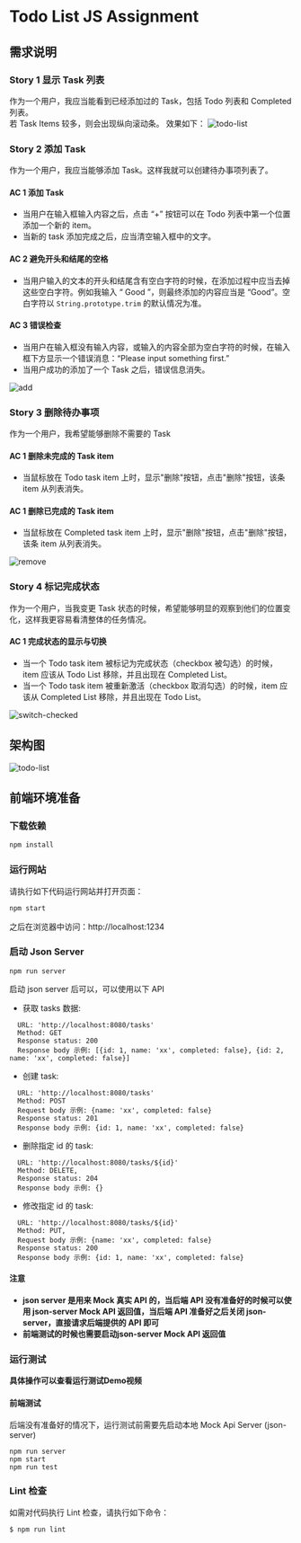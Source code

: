 # Todo List JS Assignment

## 需求说明

### Story 1 显示 Task 列表

作为一个用户，我应当能看到已经添加过的 Task，包括 Todo 列表和 Completed 列表。  
若 Task Items 较多，则会出现纵向滚动条。 效果如下：
![todo-list](document/list.jpg)

### Story 2 添加 Task

作为一个用户，我应当能够添加 Task。这样我就可以创建待办事项列表了。

#### AC 1 添加 Task

* 当用户在输入框输入内容之后，点击 “+” 按钮可以在 Todo 列表中第一个位置添加一个新的 item。
* 当新的 task 添加完成之后，应当清空输入框中的文字。

#### AC 2 避免开头和结尾的空格

* 当用户输入的文本的开头和结尾含有空白字符的时候，在添加过程中应当去掉这些空白字符。例如我输入 “  Good  ”，则最终添加的内容应当是 “Good”。空白字符以 `String.prototype.trim` 的默认情况为准。

#### AC 3 错误检查

* 当用户在输入框没有输入内容，或输入的内容全部为空白字符的时候，在输入框下方显示一个错误消息：“Please input something first.”
* 当用户成功的添加了一个 Task 之后，错误信息消失。

![add](document/add-task.gif)

### Story 3 删除待办事项

作为一个用户，我希望能够删除不需要的 Task

#### AC 1 删除未完成的 Task item

* 当鼠标放在 Todo task item 上时，显示"删除"按钮，点击"删除"按钮，该条 item 从列表消失。

#### AC 1 删除已完成的 Task item

* 当鼠标放在 Completed task item 上时，显示"删除"按钮，点击"删除"按钮，该条 item 从列表消失。

![remove](document/remove.gif)


### Story 4 标记完成状态

作为一个用户，当我变更 Task 状态的时候，希望能够明显的观察到他们的位置变化，这样我更容易看清整体的任务情况。

#### AC 1 完成状态的显示与切换

* 当一个 Todo task item 被标记为完成状态（checkbox 被勾选）的时候，item 应该从 Todo List 移除，并且出现在 Completed List。
* 当一个 Todo task item 被重新激活（checkbox 取消勾选）的时候，item 应该从 Completed List 移除，并且出现在 Todo List。

![switch-checked](document/mark.gif)


## 架构图
![todo-list](document/architecture.png)

## 前端环境准备

### 下载依赖

```bash
npm install
```

### 运行网站

请执行如下代码运行网站并打开页面：

```bash
npm start
```
之后在浏览器中访问：http://localhost:1234

### 启动 Json Server

```
npm run server
```
启动 json server 后可以，可以使用以下 API      
- 获取 tasks 数据:  
```
  URL: 'http://localhost:8080/tasks'
  Method: GET
  Response status: 200
  Response body 示例: [{id: 1, name: 'xx', completed: false}, {id: 2, name: 'xx', completed: false}]
```
- 创建 task:   
```
  URL: 'http://localhost:8080/tasks'
  Method: POST
  Request body 示例: {name: 'xx', completed: false}
  Response status: 201
  Response body 示例: {id: 1, name: 'xx', completed: false}
```
- 删除指定 id 的 task: 
```
  URL: 'http://localhost:8080/tasks/${id}'
  Method: DELETE,
  Response status: 204
  Response body 示例: {}
```
- 修改指定 id 的 task: 
```
  URL: 'http://localhost:8080/tasks/${id}'
  Method: PUT,
  Request body 示例: {name: 'xx', completed: false}
  Response status: 200
  Response body 示例: {id: 1, name: 'xx', completed: false}
```

#### 注意
- **json server 是用来 Mock 真实 API 的，当后端 API 没有准备好的时候可以使用 json-server Mock API 返回值，当后端 API 准备好之后关闭 json-server，直接请求后端提供的 API 即可**  
- **前端测试的时候也需要启动json-server Mock API 返回值**

### 运行测试

**具体操作可以查看运行测试Demo视频**

#### 前端测试
后端没有准备好的情况下，运行测试前需要先启动本地 Mock Api Server (json-server)
```
npm run server
npm start
npm run test 
```

### Lint 检查

如需对代码执行 Lint 检查，请执行如下命令：

```bash
$ npm run lint
```
